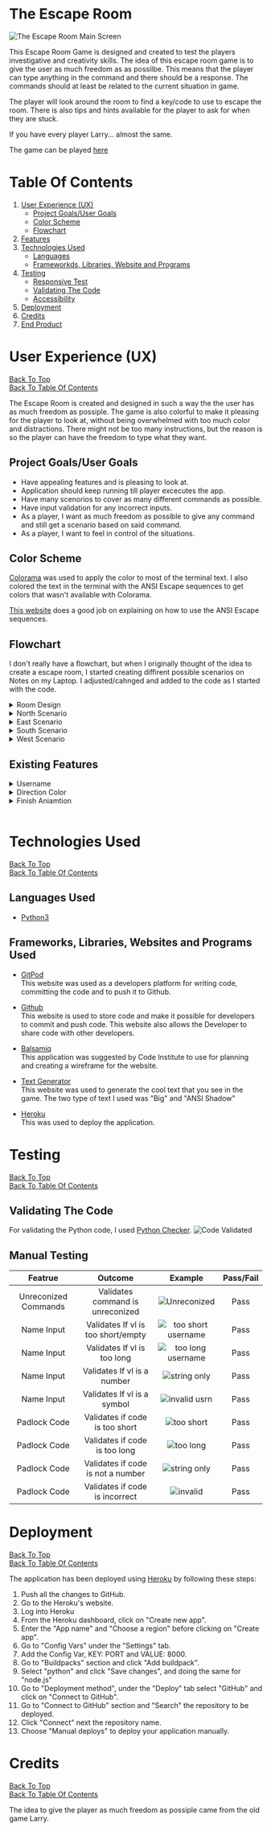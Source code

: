 # The Escape Room

![The Escape Room Main Screen](assets/images/escape-room-main-page.png)

This Escape Room Game is designed and created to test the players investigative and creativity skills. 
The idea of this escape room game is to give the user as much freedom as as possilbe. This means that the player can
type anything in the command and there should be a response. The commands should at least be related to the current 
situation in game.

The player will look around the room to find a key/code to use to escape the room. There is also tips and hints available for the
player to ask for when they are stuck.

If you have every player Larry... almost the same.

The game can be played [here](https://quack-escape-room.herokuapp.com/)

# Table Of Contents

1. [User Experience (UX)](#user-experience-ux)
    * [Project Goals/User Goals](#project-goalsuser-goals)
    * [Color Scheme](#color-scheme)
    * [Flowchart](#flowchart)
2. [Features](#features)
3. [Technologies Used](#technologies-used)
    * [Languages](#languages-used)
    * [Frameworkds, Libraries, Website and Programs](#frameworks-libraries-websites-and-programs-used)
4. [Testing](#testing)
    * [Responsive Test](#responsive-test)
    * [Validating The Code](#validating-the-code)
    * [Accessibility](#accessibility)
5. [Deployment](#deployment)
6. [Credits](#credits)
7. [End Product](#end-product)

# User Experience (UX)
[Back To Top](#the-escape-room) <br>
[Back To Table Of Contents](#table-of-contents)

The Escape Room is created and designed in such a way the the user has as much freedom as possiple. The game is also colorful to make it pleasing for the player to look at, without being overwhelmed with too much color and distractions.
There might not be too many instructions, but the reason is so the player can have the freedom to type what they want.

## Project Goals/User Goals

* Have appealing features and is pleasing to look at.
* Application should keep running till player excecutes the app.
* Have many scenorios to cover as many different commands as possible.
* Have input validation for any incorrect inputs.
* As a player, I want as much freedom as possible to give any command and still get a scenario based on said command.
* As a player, I want to feel in control of the situations.

## Color Scheme

[Colorama](https://pypi.org/project/colorama/) was used to apply the color to most of the terminal text. I also colored the text in the terminal with the ANSI Escape sequences to get colors that wasn't available with Colorama. 
<br>

[This website](https://stackabuse.com/how-to-print-colored-text-in-python/) does a good job on explaining on how to use the ANSI Escape sequences.


## Flowchart

I don't really have a flowchart, but when I originally thought of the idea to create a escape room, I started creating diffirent possible scenarios on Notes on my Laptop. I adjusted/cahnged and added to the code as I started with the code.
<details>
    <summary>Room Design</summary>

![Room Design Idea](assets/images/room-design.png)
</details>
<details>
    <summary>North Scenario</summary>

![Room Design Idea](assets/images/north-scenario.png)
</details>
<details>
    <summary>East Scenario</summary>

![Room Design Idea](assets/images/east-scenario-1.png)
![Room Design Idea](assets/images/east-scenario-2.png)
</details>
<details>
    <summary>South Scenario</summary>

![Room Design Idea](assets/images/south-scenario.png)
</details>
<details>
    <summary>West Scenario</summary>

![Room Design Idea](assets/images/west-scenario.png)
![Room Design Idea](assets/images/west-scenario-2.png)
</details>

## Existing Features
    
<details>
    <summary>Username</summary>
    Asks for a username and will be used through out the game. 
   
![Username](assets/images/username.png)
</details>     
<details>
    <summary>Direction Color</summary>
    When the user is looking into a direction, that direction will be in teh corresponding color.

![Default Direction](assets/images/start-room.png)
![North Direction](assets/images/north-direction.png)
![East Direction](assets/images/east-direction.png)
![South Direction](assets/images/south-direction.png)
![West Direction](assets/images/west-direction.png)

</details>     
<details>
    <summary>Finish Aniamtion</summary>
    When the user finshes the game and esapes the room, a animation of playing rockets will play with a Congrats message after the animation.

![Rockets](assets/images/rockets-animation.png)
![You're Free](assets/images/your-free.png)

</details>
<br>

# Technologies Used

[Back To Top](#the-escape-room) <br>
[Back To Table Of Contents](#table-of-contents)

## Languages Used
* [Python3](https://www.python.org/) <br>

## Frameworks, Libraries, Websites and Programs Used
* [GitPod](https://www.gitpod.io/) <br>
This website was used as a developers platform for writing code, committing the code and to push it to Github. <br>

* [Github](https://github.com/) <br>
This website is used to store code and make it possible for developers to commit and push code. This website also allows the Developer to share code with other developers.

* [Balsamiq](https://balsamiq.com/) <br>
This application was suggested by Code Institute to use for planning and creating a wireframe for the website. <br>

* [Text Generator](https://www.coolgenerator.com/ascii-text-generator) <br>
This website was used to generate the cool text that you see in the game. The two type of text I used was "Big" and "ANSI Shadow"<br>

* [Heroku](https://heroku.com) <br>
This was used to deploy the application. <br>
# Testing

[Back To Top](#the-escape-room) <br>
[Back To Table Of Contents](#table-of-contents) <br>

## Validating The Code
For validating the Python code, I used [Python Checker](https://www.pythonchecker.com/).
![Code Validated](assets/images/validator.png)

## Manual Testing

Featrue             | Outcome                            | Example                                                     | Pass/Fail  |
:------------------:|:----------------------------------:|:-----------------------------------------------------------:|:----------:
Unreconized Commands|Validates command is unreconized    |![Unreconized](assets/images/unrecondized-command.png)       |Pass        |
Name Input          |Validates If vl is too short/empty  |![too short username](assets/images/unrecondized-command.png)|Pass        |
Name Input          |Validates If vl is too long         |![too long username](assets/images/username-long-invalid.png)|Pass        |
Name Input          |Validates If vl is a number         |![string only](assets/images/username-numbers-invalid.png)   |Pass        |
Name Input          |Validates If vl is a symbol         |![invalid usrn](assets/images/username-symblos-invalid.png)  |Pass        |
Padlock Code        |Validates if code is too short      |![too short](assets/images/invalid-code-short.png)           |Pass        |
Padlock Code        |Validates if code is too long       |![too long](assets/images/invalid-code-long.png)             |Pass        |
Padlock Code        |Validates if code is not a number   |![string only](assets/images/invalid-code-text.png)          |Pass        |   
Padlock Code        |Validates if code is incorrect      |![invalid](assets/images/incorrect-code.png)                 |Pass        |
                    

# Deployment

[Back To Top](#the-escape-room) <br>
[Back To Table Of Contents](#table-of-contents) <br>

The application has been deployed using [Heroku](https://heroku.com) by following these steps:

1. Push all the changes to GitHub.
2. Go to the Heroku's website.
3. Log into Heroku 
4. From the Heroku dashboard, click on "Create new app".
5. Enter the "App name" and "Choose a region" before clicking on "Create app".
6. Go to "Config Vars" under the "Settings" tab.
7. Add the Config Var, KEY: PORT and VALUE: 8000.
8. Go to "Buildpacks" section and click "Add buildpack".
9. Select "python" and click "Save changes", and doing the same for "node.js"
10. Go to "Deployment method", under the "Deploy" tab select "GitHub" and click on "Connect to GitHub".
13. Go to "Connect to GitHub" section and "Search" the repository to be deployed.
14. Click "Connect" next the repository name.
15. Choose "Manual deploys" to deploy your application manually.

# Credits

[Back To Top](#the-escape-room) <br>
[Back To Table Of Contents](#table-of-contents) <br>

The idea to give the player as much freedom as possiple came from the old game Larry.